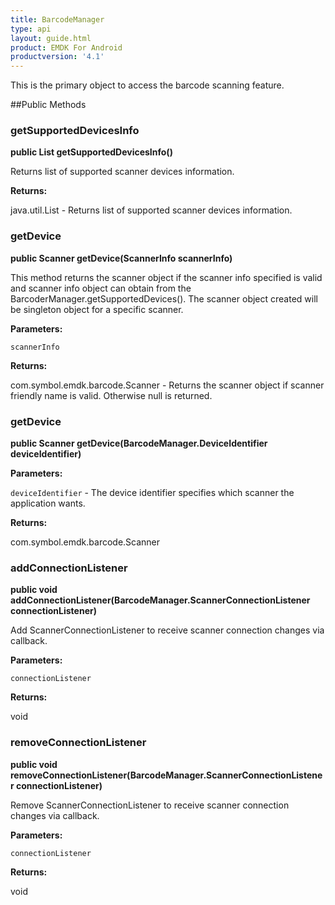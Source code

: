 ```yaml
---
title: BarcodeManager
type: api
layout: guide.html
product: EMDK For Android
productversion: '4.1'
---
```



This is the primary object to access the barcode scanning feature.
 
 

##Public Methods

### getSupportedDevicesInfo

**public List getSupportedDevicesInfo()**

Returns list of supported scanner devices information.

**Returns:**

java.util.List - Returns list of supported scanner devices information.

### getDevice

**public Scanner getDevice(ScannerInfo scannerInfo)**

This method returns the scanner object if the scanner info specified is valid
 and scanner info object can obtain from the BarcoderManager.getSupportedDevices(). 
 The scanner object created will be singleton object for a specific scanner.

**Parameters:**

`scannerInfo`

**Returns:**

com.symbol.emdk.barcode.Scanner - Returns the scanner object if scanner friendly name is valid. Otherwise null is returned.

### getDevice

**public Scanner getDevice(BarcodeManager.DeviceIdentifier deviceIdentifier)**



**Parameters:**

`deviceIdentifier` - The device identifier specifies which scanner the application wants.

**Returns:**

com.symbol.emdk.barcode.Scanner

### addConnectionListener

**public void addConnectionListener(BarcodeManager.ScannerConnectionListener connectionListener)**

Add ScannerConnectionListener to receive scanner connection changes via
 callback.

**Parameters:**

`connectionListener`

**Returns:**

void

### removeConnectionListener

**public void removeConnectionListener(BarcodeManager.ScannerConnectionListener connectionListener)**

Remove ScannerConnectionListener to receive scanner connection changes
 via callback.

**Parameters:**

`connectionListener`

**Returns:**

void












